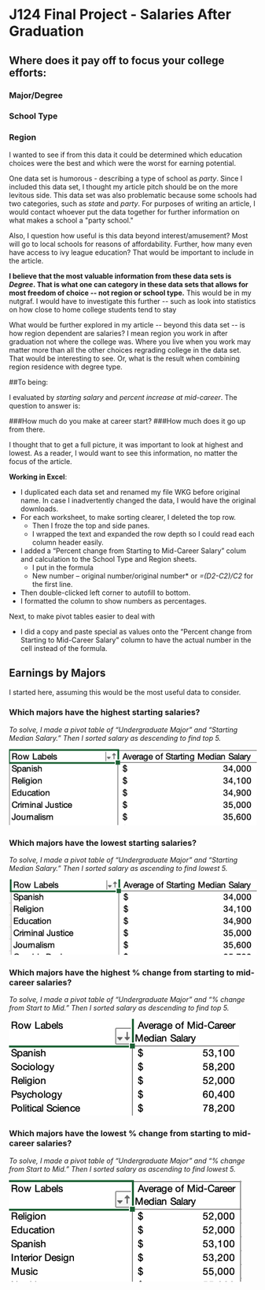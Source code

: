 # J124 Final Project - Salaries After Graduation
## Where does it pay off to focus your college efforts:
### Major/Degree
### School Type
### Region

I wanted to see if from this data it could be determined which education choices were the best and which were the worst for earning potential. 

One data set is humorous - describing a type of school as *party*. Since I included this data set, I thought my article pitch should be on the more levitous side. This data set was also problematic because some schools had two categories, such as *state* and *party*. For purposes of writing an article, I would contact whoever put the data together for further information on what makes a school a "party school." 

Also, I question how useful is this data beyond interest/amusement? Most will go to local schools for reasons of affordability. Further, how many even have access to ivy league education? That would be important to include in the article.

**I believe that the most valuable information from these data sets is *Degree*. That is what one can category in these data sets that allows for most freedom of choice -- not region or school type.** This would be in my nutgraf. I would have to investigate this further -- such as look into statistics on how close to home college students tend to stay 

What would be further explored in my article -- beyond this data set -- is how region dependent are salaries? I mean region you work in after graduation not where the college was. Where you live when you work may matter more than all the other choices regrading college in the data set. That would be interesting to see. Or, what is the result when combining region residence with degree type.  

##To being: 

I evaluated by *starting salary* and *percent increase at mid-career*. The question to answer is:

###How much do you make at career start?
###How much does it go up from there. 

I thought that to get a full picture, it was important to look at highest and lowest. As a reader, I would want to see this information, no matter the focus of the article. 

**Working in Excel**:
* I duplicated each data set and renamed my file WKG before original name. In case I inadvertently changed the data, I would have the original downloads.
* For each worksheet, to make sorting clearer, I deleted the top row. 
  * Then I froze the top and side panes.
  * I wrapped the text and expanded the row depth so I could read each column header easily.
* I added a “Percent change from Starting to Mid-Career Salary” colum and calculation to the School Type and Region sheets. 
  * I put in the formula
   * New number – original number/original number* or *=(D2-C2)/C2* for the first line.
 * Then double-clicked left corner to autofill to bottom.
 * I formatted the column to show numbers as percentages.

Next, to make pivot tables easier to deal with 
* I did a copy and paste special as values onto the “Percent change from Starting to Mid-Career Salary”  column to have the actual number in the cell instead of the formula. 

## Earnings by Majors
I started here, assuming this would be the most useful data to consider. 

### Which majors have the highest starting salaries?
*To solve, I made a pivot table of “Undergraduate Major” and “Starting Median Salary.” Then I sorted salary as descending to find top 5.*

![DegreeStartDesc](/Degree_Starting_Desc.jpg)

### Which majors have the lowest starting salaries?
*To solve, I made a pivot table of “Undergraduate Major” and “Starting Median Salary.” Then I sorted salary as ascending to find lowest 5.*

![DegreeStartAsc](/Degree_Starting_Asc.jpg)

### Which majors have the highest % change from starting to mid-career salaries? 
*To solve, I made a pivot table of “Undergraduate Major” and “% change from Start to Mid.” Then I sorted salary as descending to find top 5.*

![DegreeStartDesc](/Deg_%_Desc.jpg)

### Which majors have the lowest % change from starting to mid-career salaries?
*To solve, I made a pivot table of “Undergraduate Major” and “% change from Start to Mid.” Then I sorted salary as ascending to find lowest 5.*

![DegreeStartAsc](/Deg_%_Asc.jpg)



